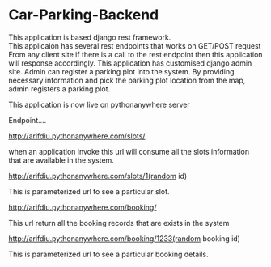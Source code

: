 # Car-Parking-Backend

This application is based django rest framework.  
This applicaion has several rest endpoints  that works on GET/POST request
From any client site if there is a call to the rest endpoint then this application
will response accordingly. This application has customised django admin site.
Admin can register a parking plot into the system.
By providing necessary information and pick the parking plot location
from the map, admin registers a parking plot.    

This application is now live on pythonanywhere server

Endpoint.... 
 
http://arifdiu.pythonanywhere.com/slots/

when an application invoke this url will consume all the slots information that are available
in the system.


http://arifdiu.pythonanywhere.com/slots/1(random id)

This is parameterized url to see a particular slot.  

http://arifdiu.pythonanywhere.com/booking/

This url return all the booking records that are exists in the system

http://arifdiu.pythonanywhere.com/booking/1233(random booking id)

This is parameterized url to see a particular booking details. 


   
